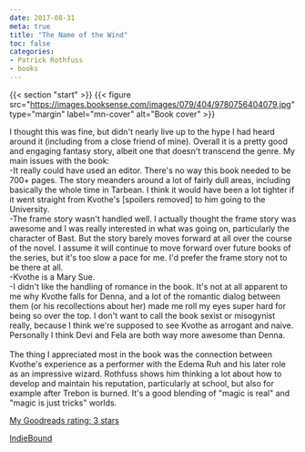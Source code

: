 ```yaml
---
date: 2017-08-31
meta: true
title: "The Name of the Wind"
toc: false
categories:
- Patrick Rothfuss
- books
---
```


{{< section "start" >}}
{{< figure src="https://images.booksense.com/images/079/404/9780756404079.jpg" type="margin" label="mn-cover" alt="Book cover" >}}

I thought this was fine, but didn't nearly live up to the hype I had heard around it (including from a close friend of mine). Overall it is a pretty good and engaging fantasy story, albeit one that doesn't transcend the genre. My main issues with the book:<br />-It really could have used an editor. There's no way this book needed to be 700+ pages. The story meanders around a lot of fairly dull areas, including basically the whole time in Tarbean. I think it would have been a lot tighter if it went straight from Kvothe's [spoilers removed] to him going to the University.<br />-The frame story wasn't handled well. I actually thought the frame story was awesome and I was really interested in what was going on, particularly the character of Bast. But the story barely moves forward at all over the course of the novel. I assume it will continue to move forward over future books of the series, but it's too slow a pace for me. I'd prefer the frame story not to be there at all.<br />-Kvothe is a Mary Sue. <br />-I didn't like the handling of romance in the book. It's not at all apparent to me why Kvothe falls for Denna, and a lot of the romantic dialog between them (or his recollections about her) made me roll my eyes super hard for being so over the top. I don't want to call the book sexist or misogynist really, because I think we're supposed to see Kvothe as arrogant and naive. Personally I think Devi and Fela are both way more awesome than Denna.<br /><br />The thing I appreciated most in the book was the connection between Kvothe's experience as a performer with the Edema Ruh and his later role as an impressive wizard. Rothfuss shows him thinking a lot about how to develop and maintain his reputation, particularly at school, but also for example after Trebon is burned. It's a good blending of "magic is real" and "magic is just tricks" worlds. 

[My Goodreads rating: 3 stars](https://www.goodreads.com/review/show/2092888150)  

[IndieBound](https://www.indiebound.org/book/9780756404079)
